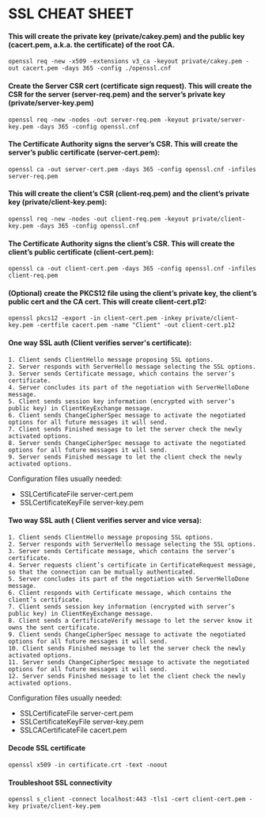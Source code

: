 # SSL CHEAT SHEET
#### This will create the private key (private/cakey.pem) and the public key (cacert.pem, a.k.a. the certificate) of the root CA.
````
openssl req -new -x509 -extensions v3_ca -keyout private/cakey.pem -out cacert.pem -days 365 -config ./openssl.cnf
````

#### Create the Server CSR cert (certificate sign request). This will create the CSR for the server (server-req.pem) and the server’s private key (private/server-key.pem)
````
openssl req -new -nodes -out server-req.pem -keyout private/server-key.pem -days 365 -config openssl.cnf
````
#### The Certificate Authority signs the server’s CSR. This will create the server’s public certificate (server-cert.pem):
````
openssl ca -out server-cert.pem -days 365 -config openssl.cnf -infiles server-req.pem
````

#### This will create the client’s CSR (client-req.pem) and the client’s private key (private/client-key.pem):
````
openssl req -new -nodes -out client-req.pem -keyout private/client-key.pem -days 365 -config openssl.cnf
````

#### The Certificate Authority signs the client’s CSR. This will create the client’s public certificate (client-cert.pem):
````
openssl ca -out client-cert.pem -days 365 -config openssl.cnf -infiles client-req.pem
````

#### (Optional) create the PKCS12 file using the client’s private key, the client’s public cert and the CA cert. This will create client-cert.p12:
````
openssl pkcs12 -export -in client-cert.pem -inkey private/client-key.pem -certfile cacert.pem -name "Client" -out client-cert.p12
````
#### One way SSL auth (Client verifies server's certificate):
````
1. Client sends ClientHello message proposing SSL options.
2. Server responds with ServerHello message selecting the SSL options.
3. Server sends Certificate message, which contains the server’s certificate.
4. Server concludes its part of the negotiation with ServerHelloDone message.
5. Client sends session key information (encrypted with server’s public key) in ClientKeyExchange message.
6. Client sends ChangeCipherSpec message to activate the negotiated options for all future messages it will send.
7. Client sends Finished message to let the server check the newly activated options.
8. Server sends ChangeCipherSpec message to activate the negotiated options for all future messages it will send.
9. Server sends Finished message to let the client check the newly activated options.
````
Configuration files usually needed:
* SSLCertificateFile server-cert.pem
* SSLCertificateKeyFile server-key.pem


#### Two way SSL auth ( Client verifies server and vice versa):

````
1. Client sends ClientHello message proposing SSL options.
2. Server responds with ServerHello message selecting the SSL options.
3. Server sends Certificate message, which contains the server’s certificate.
4. Server requests client’s certificate in CertificateRequest message, so that the connection can be mutually authenticated.
5. Server concludes its part of the negotiation with ServerHelloDone message.
6. Client responds with Certificate message, which contains the client’s certificate.
7. Client sends session key information (encrypted with server’s public key) in ClientKeyExchange message.
8. Client sends a CertificateVerify message to let the server know it owns the sent certificate.
9. Client sends ChangeCipherSpec message to activate the negotiated options for all future messages it will send.
10. Client sends Finished message to let the server check the newly activated options.
11. Server sends ChangeCipherSpec message to activate the negotiated options for all future messages it will send.
12. Server sends Finished message to let the client check the newly activated options.
````
Configuration files usually needed:
* SSLCertificateFile server-cert.pem
* SSLCertificateKeyFile server-key.pem
* SSLCACertificateFile cacert.pem

#### Decode SSL certificate
````
openssl x509 -in certificate.crt -text -noout
````

#### Troubleshoot SSL connectivity
````
openssl s_client -connect localhost:443 -tls1 -cert client-cert.pem -key private/client-key.pem
````